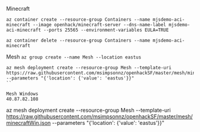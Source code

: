 Minecraft
```
az container create --resource-group Containers --name mjsdemo-aci-minecraft --image openhack/minecraft-server --dns-name-label mjsdemo-aci-minecraft --ports 25565 --environment-variables EULA=TRUE
```
```
az container delete --resource-group Containers --name mjsdemo-aci-minecraft
```


Mesh
``
az group create --name Mesh --location eastus 
``
```
az mesh deployment create --resource-group Mesh --template-uri https://raw.githubusercontent.com/msimpsonnz/openhackSF/master/mesh/minecraft.json --parameters "{'location': {'value': 'eastus'}}"
``

Mesh Windows
40.87.82.108
```
az mesh deployment create --resource-group Mesh --template-uri https://raw.githubusercontent.com/msimpsonnz/openhackSF/master/mesh/minecraftWin.json --parameters "{'location': {'value': 'eastus'}}"
```